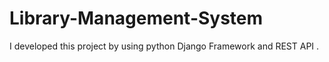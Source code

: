 # Library-Management-System
I developed this project by using python Django Framework and REST API . 
